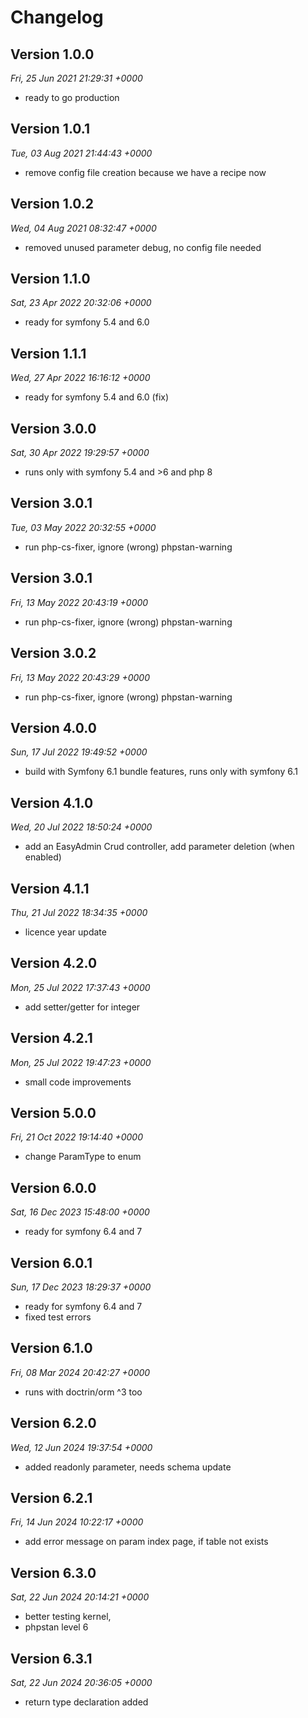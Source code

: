 # Changelog


## Version 1.0.0
*Fri, 25 Jun 2021 21:29:31 +0000*
- ready to go production


## Version 1.0.1
*Tue, 03 Aug 2021 21:44:43 +0000*
- remove config file creation because we have a recipe now


## Version 1.0.2
*Wed, 04 Aug 2021 08:32:47 +0000*
- removed unused parameter debug, no config file needed


## Version 1.1.0
*Sat, 23 Apr 2022 20:32:06 +0000*
- ready for symfony 5.4 and 6.0


## Version 1.1.1
*Wed, 27 Apr 2022 16:16:12 +0000*
- ready for symfony 5.4 and 6.0 (fix)


## Version 3.0.0
*Sat, 30 Apr 2022 19:29:57 +0000*
- runs only with symfony 5.4 and >6 and php 8


## Version 3.0.1
*Tue, 03 May 2022 20:32:55 +0000*
- run php-cs-fixer, ignore (wrong) phpstan-warning


## Version 3.0.1
*Fri, 13 May 2022 20:43:19 +0000*
- run php-cs-fixer, ignore (wrong) phpstan-warning


## Version 3.0.2
*Fri, 13 May 2022 20:43:29 +0000*
- run php-cs-fixer, ignore (wrong) phpstan-warning


## Version 4.0.0
*Sun, 17 Jul 2022 19:49:52 +0000*
- build with Symfony 6.1 bundle features, runs only with symfony 6.1


## Version 4.1.0
*Wed, 20 Jul 2022 18:50:24 +0000*
- add an EasyAdmin Crud controller, add parameter deletion (when enabled)


## Version 4.1.1
*Thu, 21 Jul 2022 18:34:35 +0000*
- licence year update


## Version 4.2.0
*Mon, 25 Jul 2022 17:37:43 +0000*
- add setter/getter for integer


## Version 4.2.1
*Mon, 25 Jul 2022 19:47:23 +0000*
- small code improvements


## Version 5.0.0
*Fri, 21 Oct 2022 19:14:40 +0000*
- change ParamType to enum


## Version 6.0.0
*Sat, 16 Dec 2023 15:48:00 +0000*
- ready for symfony 6.4 and 7


## Version 6.0.1
*Sun, 17 Dec 2023 18:29:37 +0000*
- ready for symfony 6.4 and 7 
- fixed test errors


## Version 6.1.0
*Fri, 08 Mar 2024 20:42:27 +0000*
- runs with doctrin/orm ^3 too


## Version 6.2.0
*Wed, 12 Jun 2024 19:37:54 +0000*
- added readonly parameter, needs schema update


## Version 6.2.1
*Fri, 14 Jun 2024 10:22:17 +0000*
- add error message on param index page, if table not exists


## Version 6.3.0
*Sat, 22 Jun 2024 20:14:21 +0000*
- better testing kernel,
- phpstan level 6


## Version 6.3.1
*Sat, 22 Jun 2024 20:36:05 +0000*
- return type declaration added

